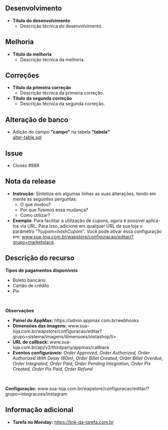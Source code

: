 ## Desenvolvimento
* **Título do desenvolvimento**
  * Descrição técnica do desenvolvimento.

## Melhoria
* **Título da melhoria**
  * Descrição técnica da melhoria.

## Correções
* **Título da primeira correção**
  * Descrição técnica da primeira correção.
* **Título da segunda correção**
  * Descrição técnica da segunda correção.

## Alteração de banco
* Adição do campo **"campo"** na tabela **"tabela"**  
  [alter-table.sql](https://caminho-do-arquivo.sql)
  
## Issue
* Closes #888

## Nota da release
* **Instrução**: Sintetize em algumas linhas as suas alterações, tendo em mente as seguintes perguntas:
  *  O que mudou?
  *  Por que fizemos essa mudança?
  *  Como utilizar?
* **Exemplo**: Para facilitar a utilização de cupons, agora é possível aplicá-los via URL. Para isso, adicione em qualquer URL da sua loja o parâmetro "?cupom=_hashCupom_". Você pode ativar essa configuração em: www.sua-loja.com.br/wapstore/configuracao/editar/?grupo=marketplace.


## Descrição do recurso
<p><strong>Tipos de pagamentos disponíveis</strong></p> 
<ul> 
<li>Boleto bancário</li> 
<li>Cartão de crédito</li> 
<li>Pix</li>
</ul>
<br>
<p><strong>Observações</strong></p>
<ul> 
<li><strong>Painel do AppMax:</strong> https://admin.appmax.com.br/webhooks</li> 
<li><strong>Dimensões das imagens:</strong> www.sua-loja.com.br/wapstore/configuracao/editar?grupo=sistema/imagens/dimensoes/instashop/li> 
<li><strong>URL de callback:</strong> www.sua-loja.com.br/api/v2/thirdparty/appmax/callback</li> 
<li><strong>Eventos configuráveis:</strong> <i>Order Approved, Order Authorized, Order Authorized With Delay (60m), Order Billet Created, Order Billet Overdue, Order Integrated, Order Paid, Order Pending Integration, Order Pix Created, Order Pix Paid, Order Refund</i></li>
</ul>

<br/>

<p><strong>Configuração:</strong> www.sua-loja.com.br/wapstore/configuracao/editar/?grupo=integracoes/instagram</p> 

## Informação adicional
* **Tarefa no Monday:** https://link-da-tarefa.com.br
